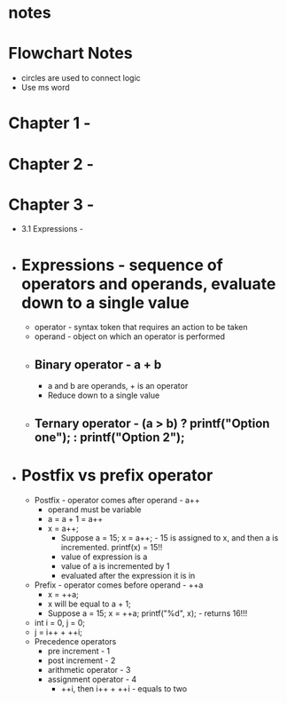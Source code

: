 # notes

# Flowchart Notes 
- circles are used to connect logic 
- Use ms word

# Chapter 1 - 


# Chapter 2 - 


# Chapter 3 -

- 3.1 Expressions - 
- # Expressions - sequence of operators and operands, evaluate down to a single value 
  - operator - syntax token that requires an action to be taken 
  - operand - object on which an operator is performed 
  - ## Binary operator - a + b 
    - a and b are operands, + is an operator 
    - Reduce down to a single value 
  - ## Ternary operator - (a > b) ? printf("Option one"); : printf("Option 2"); 
- # Postfix vs prefix operator 
  - Postfix - operator comes after operand - a++
    - operand must be variable 
    - a = a + 1 = a++
    - x = a++; 
      - Suppose a = 15; x = a++; - 15 is assigned to x, and then a is incremented. printf(x) = 15!!
      - value of expression is a 
      - value of a is incremented by 1 
      - evaluated after the expression it is in 
  - Prefix - operator comes before operand - ++a 
    - x = ++a; 
    - x will be equal to a + 1; 
    - Suppose a = 15; x = ++a; printf("%d", x); - returns 16!!!
  - int i = 0, j = 0; 
  - j = i++ + ++i; 
  - Precedence operators 
    - pre increment - 1
    - post increment - 2
    - arithmetic operator - 3
    - assignment operator - 4
      - ++i, then i++ + ++i - equals to two 
